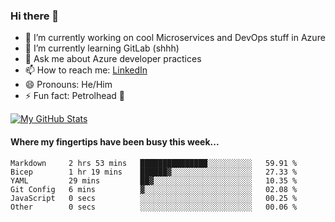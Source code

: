 ### Hi there 👋

- 🔭 I’m currently working on cool Microservices and DevOps stuff in Azure
- 🌱 I’m currently learning GitLab (shhh)
- 💬 Ask me about Azure developer practices
- 📫 How to reach me: [LinkedIn](https://www.linkedin.com/in/gordonbyers/)
- 😄 Pronouns: He/Him 
- ⚡ Fun fact: Petrolhead 🚙

[![My GitHub Stats](https://github-readme-stats.vercel.app/api/?username=gordonby&count_private=true&theme=tokyonight&showicons=true)]()
<!--[![My GitHub Language Stats](https://github-readme-stats.vercel.app/api/top-langs/?username=gordonby&langs_count=5&theme=tokyonight)]()-->

#### Where my fingertips have been busy this week... 
<!--START_SECTION:waka-->

```text
Markdown     2 hrs 53 mins   ███████████████░░░░░░░░░░   59.91 %
Bicep        1 hr 19 mins    ██████▓░░░░░░░░░░░░░░░░░░   27.33 %
YAML         29 mins         ██▓░░░░░░░░░░░░░░░░░░░░░░   10.35 %
Git Config   6 mins          ▓░░░░░░░░░░░░░░░░░░░░░░░░   02.08 %
JavaScript   0 secs          ░░░░░░░░░░░░░░░░░░░░░░░░░   00.25 %
Other        0 secs          ░░░░░░░░░░░░░░░░░░░░░░░░░   00.06 %
```

<!--END_SECTION:waka-->
